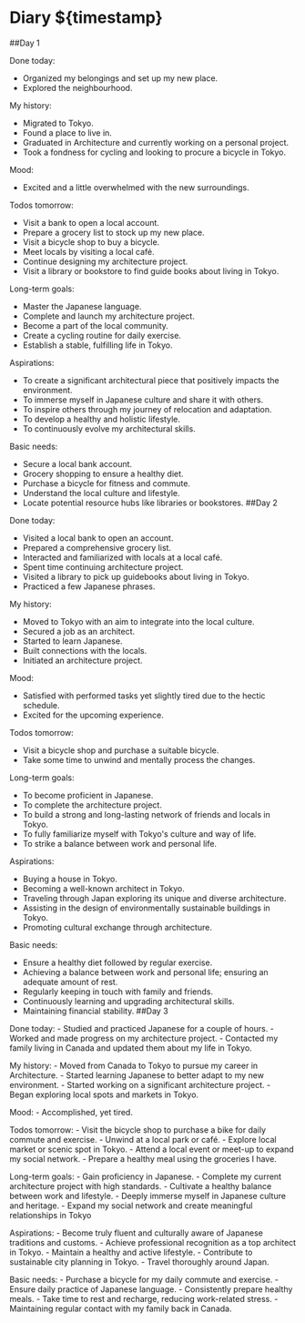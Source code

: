 # Diary ${timestamp}
##Day 1

Done today:
* Organized my belongings and set up my new place.
* Explored the neighbourhood. 

My history:
* Migrated to Tokyo.
* Found a place to live in.
* Graduated in Architecture and currently working on a personal project.
* Took a fondness for cycling and looking to procure a bicycle in Tokyo.

Mood:
* Excited and a little overwhelmed with the new surroundings.

Todos tomorrow:
* Visit a bank to open a local account.
* Prepare a grocery list to stock up my new place.
* Visit a bicycle shop to buy a bicycle.
* Meet locals by visiting a local café.
* Continue designing my architecture project.
* Visit a library or bookstore to find guide books about living in Tokyo.

Long-term goals:
* Master the Japanese language.
* Complete and launch my architecture project.
* Become a part of the local community.
* Create a cycling routine for daily exercise.
* Establish a stable, fulfilling life in Tokyo.

Aspirations:
* To create a significant architectural piece that positively impacts the environment.
* To immerse myself in Japanese culture and share it with others.
* To inspire others through my journey of relocation and adaptation.
* To develop a healthy and holistic lifestyle.
* To continuously evolve my architectural skills.

Basic needs:
* Secure a local bank account.
* Grocery shopping to ensure a healthy diet.
* Purchase a bicycle for fitness and commute.
* Understand the local culture and lifestyle.
* Locate potential resource hubs like libraries or bookstores.
##Day 2

Done today:

- Visited a local bank to open an account.
- Prepared a comprehensive grocery list.
- Interacted and familiarized with locals at a local café.
- Spent time continuing architecture project.
- Visited a library to pick up guidebooks about living in Tokyo.
- Practiced a few Japanese phrases.

My history:

- Moved to Tokyo with an aim to integrate into the local culture.
- Secured a job as an architect.
- Started to learn Japanese.
- Built connections with the locals.
- Initiated an architecture project.

Mood:

- Satisfied with performed tasks yet slightly tired due to the hectic schedule.
- Excited for the upcoming experience.

Todos tomorrow:

- Visit a bicycle shop and purchase a suitable bicycle. 
- Take some time to unwind and mentally process the changes.

Long-term goals:

- To become proficient in Japanese.
- To complete the architecture project.
- To build a strong and long-lasting network of friends and locals in Tokyo.
- To fully familiarize myself with Tokyo's culture and way of life.
- To strike a balance between work and personal life.

Aspirations:

- Buying a house in Tokyo.
- Becoming a well-known architect in Tokyo.
- Traveling through Japan exploring its unique and diverse architecture.
- Assisting in the design of environmentally sustainable buildings in Tokyo.
- Promoting cultural exchange through architecture.

Basic needs:

- Ensure a healthy diet followed by regular exercise.
- Achieving a balance between work and personal life; ensuring an adequate amount of rest.
- Regularly keeping in touch with family and friends.
- Continuously learning and upgrading architectural skills.
- Maintaining financial stability.
##Day 3

Done today:
    - Studied and practiced Japanese for a couple of hours.
    - Worked and made progress on my architecture project.
    - Contacted my family living in Canada and updated them about my life in Tokyo.

My history:
    - Moved from Canada to Tokyo to pursue my career in Architecture.
    - Started learning Japanese to better adapt to my new environment.
    - Started working on a significant architecture project.
    - Began exploring local spots and markets in Tokyo.

Mood:
    - Accomplished, yet tired.

Todos tomorrow:
    - Visit the bicycle shop to purchase a bike for daily commute and exercise.
    - Unwind at a local park or café.
    - Explore local market or scenic spot in Tokyo.
    - Attend a local event or meet-up to expand my social network.
    - Prepare a healthy meal using the groceries I have.

Long-term goals:
    - Gain proficiency in Japanese.
    - Complete my current architecture project with high standards.
    - Cultivate a healthy balance between work and lifestyle.
    - Deeply immerse myself in Japanese culture and heritage.
    - Expand my social network and create meaningful relationships in Tokyo

Aspirations:
    - Become truly fluent and culturally aware of Japanese traditions and customs.
    - Achieve professional recognition as a top architect in Tokyo.
    - Maintain a healthy and active lifestyle.
    - Contribute to sustainable city planning in Tokyo.
    - Travel thoroughly around Japan.

Basic needs:
    - Purchase a bicycle for my daily commute and exercise.
    - Ensure daily practice of Japanese language.
    - Consistently prepare healthy meals.
    - Take time to rest and recharge, reducing work-related stress.
    - Maintaining regular contact with my family back in Canada.